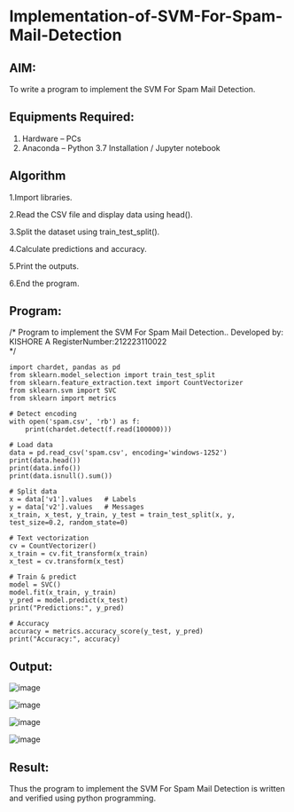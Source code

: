 # Implementation-of-SVM-For-Spam-Mail-Detection

## AIM:
To write a program to implement the SVM For Spam Mail Detection.

## Equipments Required:
1. Hardware – PCs
2. Anaconda – Python 3.7 Installation / Jupyter notebook

## Algorithm
1.Import libraries.

2.Read the CSV file and display data using head().

3.Split the dataset using train_test_split().

4.Calculate predictions and accuracy.

5.Print the outputs.

6.End the program.

## Program:

/*
Program to implement the SVM For Spam Mail Detection..
Developed by: KISHORE A
RegisterNumber:212223110022  
*/
```
import chardet, pandas as pd
from sklearn.model_selection import train_test_split
from sklearn.feature_extraction.text import CountVectorizer
from sklearn.svm import SVC
from sklearn import metrics

# Detect encoding
with open('spam.csv', 'rb') as f:
    print(chardet.detect(f.read(100000)))
```
```
# Load data
data = pd.read_csv('spam.csv', encoding='windows-1252')
print(data.head())
print(data.info())
print(data.isnull().sum())
```
```
# Split data
x = data['v1'].values   # Labels
y = data['v2'].values   # Messages
x_train, x_test, y_train, y_test = train_test_split(x, y, test_size=0.2, random_state=0)

# Text vectorization
cv = CountVectorizer()
x_train = cv.fit_transform(x_train)
x_test = cv.transform(x_test)

# Train & predict
model = SVC()
model.fit(x_train, y_train)
y_pred = model.predict(x_test)
print("Predictions:", y_pred)
```
```
# Accuracy
accuracy = metrics.accuracy_score(y_test, y_pred)
print("Accuracy:", accuracy)
```

## Output:
![image](https://github.com/user-attachments/assets/0cd96088-549f-44cd-a56f-db2b5113c5ba)

![image](https://github.com/user-attachments/assets/c699220f-770d-4855-8c41-949cfe55859f)

![image](https://github.com/user-attachments/assets/4975f752-ba59-46eb-a323-c2233750649e)

![image](https://github.com/user-attachments/assets/77aacae6-4b06-4f94-94c3-9ac4fdd62720)


## Result:
Thus the program to implement the SVM For Spam Mail Detection is written and verified using python programming.
